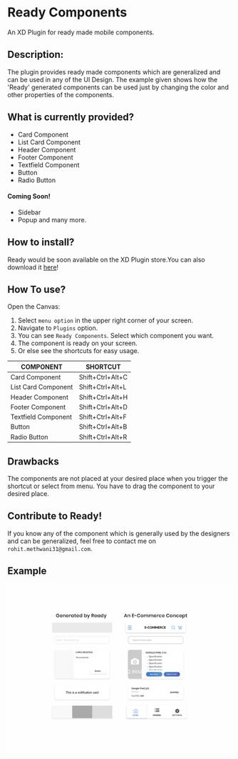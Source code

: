 # Ready Components

An XD Plugin for ready made mobile components.

## Description:

The plugin provides ready made components which are generalized and can be used in any of the UI Design. The example given shows how the 'Ready' generated components can be used just by changing the color and other properties of the components.

## What is currently provided?
 - Card Component
 - List Card Component
 - Header Component
 - Footer Component
 - Textfield Component
 - Button
 - Radio Button

#### Coming Soon! 
 - Sidebar
 - Popup and many more.
## How to install?
Ready would be soon available on the XD Plugin store.You can also download it [here](https://github.com/rohitmethwani/api-list/tree/master/ui-components)! 
 
## How To use?
Open the Canvas:
 1. Select ` menu option ` in the upper right corner of your screen.
 2. Navigate to ` Plugins ` option.
 3. You can see ` Ready Components `. Select which component you want.
 4. The component is ready on your screen.
 5. Or else see the shortcuts for easy usage.

 COMPONENT | SHORTCUT
 |---|---|
 | Card Component | Shift+Ctrl+Alt+C |
 | List Card Component | Shift+Ctrl+Alt+L |
 | Header Component | Shift+Ctrl+Alt+H | 
 | Footer Component | Shift+Ctrl+Alt+D |
 | Textfield Component | Shift+Ctrl+Alt+F | 
 | Button | Shift+Ctrl+Alt+B | 
 | Radio Button | Shift+Ctrl+Alt+R |  

## Drawbacks
The components are not placed at your desired place when you trigger the shortcut or select from menu. You have to drag the component to your desired place.

## Contribute to Ready!
If you know any of the component which is generally used by the designers and can be generalized, feel free to contact me on ` rohit.methwani31@gmail.com `.

## Example
 ![Screenshot](ui-components/resources/git.png?raw=true "Example")
